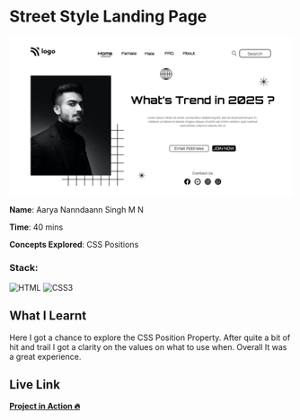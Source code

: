 # Street Style Landing Page

![Street Style Landing Page](./1.png)

**Name**: Aarya Nanndaann Singh M N

**Time**: 40 mins 

**Concepts Explored**: CSS Positions

### **Stack**:

![HTML](https://img.shields.io/badge/-HTML-orange)
![CSS3](https://img.shields.io/badge/-CSS3-blue)

## What I Learnt

Here I got a chance to explore the CSS Position Property. After quite a bit of hit and trail I got a clarity on the values on what to use when. Overall It was a great experience.

## Live Link

**[Project in Action 🔥](https://street-trend.netlify.app/)**